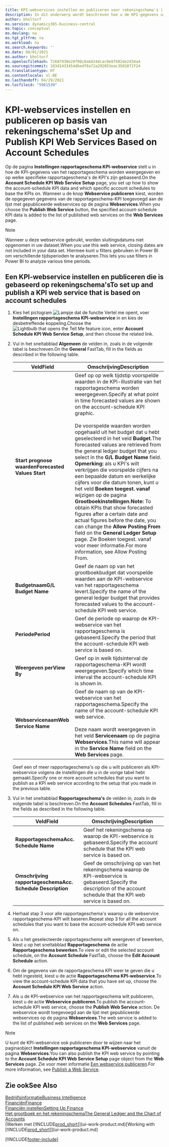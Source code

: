 ```yaml
---
title: KPI-webservices instellen en publiceren voor rekeningschema's | Microsoft Docs
description: In dit onderwerp wordt beschreven hoe u de KPI-gegevens uit het rapportageschema weergeeft op basis van specifieke rapportageschema's.
author: bholtorf
ms.service: dynamics365-business-central
ms.topic: conceptual
ms.devlang: na
ms.tgt_pltfrm: na
ms.workload: na
ms.search.keywords: ''
ms.date: 04/01/2021
ms.author: bholtorf
ms.openlocfilehash: 72687930e20f00c8a6d244cac0e8f682de2d34a4
ms.sourcegitcommit: 103d1433454dbedf8a72a292853eac3501872f24
ms.translationtype: HT
ms.contentlocale: nl-BE
ms.lasthandoff: 04/29/2021
ms.locfileid: "5961539"
---
```

# <a name="set-up-and-publish-kpi-web-services-based-on-account-schedules"></a><span data-ttu-id="11c2f-103">KPI-webservices instellen en publiceren op basis van rekeningschema's</span><span class="sxs-lookup"><span data-stu-id="11c2f-103">Set Up and Publish KPI Web Services Based on Account Schedules</span></span>
<span data-ttu-id="11c2f-104">Op de pagina **Instellingen rapportageschema KPI-webservice** stelt u in hoe de KPI-gegevens van het rapportageschema worden weergegeven en op welke specifieke rapportageschema's de KPI's zijn gebaseerd.</span><span class="sxs-lookup"><span data-stu-id="11c2f-104">On the **Account Schedule KPI Web Service Setup** page, you set up how to show the account-schedule KPI data and which specific account schedules to base the KPIs on.</span></span> <span data-ttu-id="11c2f-105">Wanneer u de knop **Webservice publiceren** kiest, worden de opgegeven gegevens van de rapportageschema-KPI toegevoegd aan de lijst met gepubliceerde webservices op de pagina **Webservices**.</span><span class="sxs-lookup"><span data-stu-id="11c2f-105">When you choose the **Publish Web Service** button, the specified account-schedule KPI data is added to the list of published web services on the **Web Services** page.</span></span>  

> [!NOTE]
> <span data-ttu-id="11c2f-106">Wanneer u deze webservice gebruikt, worden sluitingsdatums niet opgenomen in uw dataset.</span><span class="sxs-lookup"><span data-stu-id="11c2f-106">When you use this web service, closing dates are not included in your data set.</span></span> <span data-ttu-id="11c2f-107">Hiermee kunt u filters gebruiken in Power BI om verschillende tijdsperioden te analyseren.</span><span class="sxs-lookup"><span data-stu-id="11c2f-107">This lets you use filters in Power BI to analyze various time periods.</span></span>

## <a name="to-set-up-and-publish-a-kpi-web-service-that-is-based-on-account-schedules"></a><span data-ttu-id="11c2f-108">Een KPI-webservice instellen en publiceren die is gebaseerd op rekeningschema's</span><span class="sxs-lookup"><span data-stu-id="11c2f-108">To set up and publish a KPI web service that is based on account schedules</span></span>  
1.  <span data-ttu-id="11c2f-109">Kies het pictogram ![Lampje dat de functie Vertel me opent](media/ui-search/search_small.png "Vertel me wat u wilt doen"), voer **Instellingen rapportageschema KPI-webservice** in en kies de desbetreffende koppeling.</span><span class="sxs-lookup"><span data-stu-id="11c2f-109">Choose the ![Lightbulb that opens the Tell Me feature](media/ui-search/search_small.png "Tell me what you want to do") icon, enter **Account Schedule KPI Web Service Setup**, and then choose the related link.</span></span>  
2.  <span data-ttu-id="11c2f-110">Vul in het sneltabblad **Algemeen** de velden in, zoals in de volgende tabel is beschreven.</span><span class="sxs-lookup"><span data-stu-id="11c2f-110">On the **General** FastTab, fill in the fields as described in the following table.</span></span>  

    |<span data-ttu-id="11c2f-111">Veld</span><span class="sxs-lookup"><span data-stu-id="11c2f-111">Field</span></span>|<span data-ttu-id="11c2f-112">Omschrijving</span><span class="sxs-lookup"><span data-stu-id="11c2f-112">Description</span></span>|  
    |---------------------------------|---------------------------------------|  
    |<span data-ttu-id="11c2f-113">**Start prognose waarden**</span><span class="sxs-lookup"><span data-stu-id="11c2f-113">**Forecasted Values Start**</span></span>|<span data-ttu-id="11c2f-114">Geef op op welk tijdstip voorspelde waarden in de KPI-illustratie van het rapportageschema worden weergegeven.</span><span class="sxs-lookup"><span data-stu-id="11c2f-114">Specify at what point in time forecasted values are shown on the account-schedule KPI graphic.</span></span><br /><br /> <span data-ttu-id="11c2f-115">De voorspelde waarden worden opgehaald uit het budget dat u hebt geselecteerd in het veld **Budget**.</span><span class="sxs-lookup"><span data-stu-id="11c2f-115">The forecasted values are retrieved from the general ledger budget that you select in the **G/L Budget Name** field.</span></span> <span data-ttu-id="11c2f-116">**Opmerking:** als u KPI's wilt verkrijgen die voorspelde cijfers na een bepaalde datum en werkelijke cijfers voor die datum tonen, kunt u het veld **Boeken toegest. vanaf** wijzigen op de pagina **Grootboekinstellingen**.</span><span class="sxs-lookup"><span data-stu-id="11c2f-116">**Note:**  To obtain KPIs that show forecasted figures after a certain date and actual figures before the date, you can change the **Allow Posting From** field on the **General Ledger Setup** page.</span></span> <span data-ttu-id="11c2f-117">Zie Boeken toegest. vanaf voor meer informatie.</span><span class="sxs-lookup"><span data-stu-id="11c2f-117">For more information, see Allow Posting From.</span></span>|  
    |<span data-ttu-id="11c2f-118">**Budgetnaam**</span><span class="sxs-lookup"><span data-stu-id="11c2f-118">**G/L Budget Name**</span></span>|<span data-ttu-id="11c2f-119">Geef de naam op van het grootboekbudget dat voorspelde waarden aan de KPI-webservice van het rapportageschema levert.</span><span class="sxs-lookup"><span data-stu-id="11c2f-119">Specify the name of the general ledger budget that provides forecasted values to the account-schedule KPI web service.</span></span>|  
    |<span data-ttu-id="11c2f-120">**Periode**</span><span class="sxs-lookup"><span data-stu-id="11c2f-120">**Period**</span></span>|<span data-ttu-id="11c2f-121">Geef de periode op waarop de KPI-webservice van het rapportageschema is gebaseerd.</span><span class="sxs-lookup"><span data-stu-id="11c2f-121">Specify the period that the account-schedule KPI web service is based on.</span></span>|  
    |<span data-ttu-id="11c2f-122">**Weergeven per**</span><span class="sxs-lookup"><span data-stu-id="11c2f-122">**View By**</span></span>|<span data-ttu-id="11c2f-123">Geef op in welk tijdsinterval de rapportageschema-KPI wordt weergegeven.</span><span class="sxs-lookup"><span data-stu-id="11c2f-123">Specify which time interval the account-schedule KPI is shown in.</span></span>|  
    |<span data-ttu-id="11c2f-124">**Webservicenaam**</span><span class="sxs-lookup"><span data-stu-id="11c2f-124">**Web Service Name**</span></span>|<span data-ttu-id="11c2f-125">Geef de naam op van de KPI-webservice van het rapportageschema.</span><span class="sxs-lookup"><span data-stu-id="11c2f-125">Specify the name of the account-schedule KPI web service.</span></span><br /><br /> <span data-ttu-id="11c2f-126">Deze naam wordt weergegeven in het veld **Servicenaam** op de pagina **Webservices**.</span><span class="sxs-lookup"><span data-stu-id="11c2f-126">This name will appear in the **Service Name** field on the **Web Services** page.</span></span>|  

    <span data-ttu-id="11c2f-127">Geef een of meer rapportageschema's op die u wilt publiceren als KPI-webservice volgens de instellingen die u in de vorige tabel hebt gemaakt.</span><span class="sxs-lookup"><span data-stu-id="11c2f-127">Specify one or more account schedules that you want to publish as a KPI web service according to the setup that you made in the previous table.</span></span>  

3.  <span data-ttu-id="11c2f-128">Vul in het sneltabblad **Rapportageschema's** de velden in, zoals in de volgende tabel is beschreven.</span><span class="sxs-lookup"><span data-stu-id="11c2f-128">On the **Account Schedules** FastTab, fill in the fields as described in the following table.</span></span>  

    |<span data-ttu-id="11c2f-129">Veld</span><span class="sxs-lookup"><span data-stu-id="11c2f-129">Field</span></span>|<span data-ttu-id="11c2f-130">Omschrijving</span><span class="sxs-lookup"><span data-stu-id="11c2f-130">Description</span></span>|  
    |---------------------------------|---------------------------------------|  
    |<span data-ttu-id="11c2f-131">**Rapportageschema**</span><span class="sxs-lookup"><span data-stu-id="11c2f-131">**Acc. Schedule Name**</span></span>|<span data-ttu-id="11c2f-132">Geef het rekeningschema op waarop de KPI-webservice is gebaseerd.</span><span class="sxs-lookup"><span data-stu-id="11c2f-132">Specify the account schedule that the KPI web service is based on.</span></span>|  
    |<span data-ttu-id="11c2f-133">**Omschrijving rapportageschema**</span><span class="sxs-lookup"><span data-stu-id="11c2f-133">**Acc. Schedule Description**</span></span>|<span data-ttu-id="11c2f-134">Geef de omschrijving op van het rekeningschema waarop de KPI-webservice is gebaseerd.</span><span class="sxs-lookup"><span data-stu-id="11c2f-134">Specify the description of the account schedule that the KPI web service is based on.</span></span>|  

4.  <span data-ttu-id="11c2f-135">Herhaal stap 3 voor alle rapportageschema's waarop u de webservice rapportageschema-KPI wilt baseren.</span><span class="sxs-lookup"><span data-stu-id="11c2f-135">Repeat step 3 for all the account schedules that you want to base the account-schedule KPI web service on.</span></span>  
5.  <span data-ttu-id="11c2f-136">Als u het geselecteerde rapportageschema wilt weergeven of bewerken, kiest u op het sneltabblad **Rapportageschema** de actie **Rapportageschema bewerken**.</span><span class="sxs-lookup"><span data-stu-id="11c2f-136">To view or edit the selected account schedule, on the **Account Schedule** FastTab, choose the **Edit Account Schedule** action.</span></span>  
6.  <span data-ttu-id="11c2f-137">Om de gegevens van de rapportageschema KPI weer te geven die u hebt ingesteld, kiest u de actie **Rapportageschema KPI-webservice**.</span><span class="sxs-lookup"><span data-stu-id="11c2f-137">To view the account-schedule KPI data that you have set up, choose the **Account Schedule KPI Web Service** action.</span></span>  
7.  <span data-ttu-id="11c2f-138">Als u de KPI-webservice van het rapportageschema wilt publiceren, kiest u de actie **Webservice publiceren**.</span><span class="sxs-lookup"><span data-stu-id="11c2f-138">To publish the account-schedule KPI web service, choose the **Publish Web Service** action.</span></span> <span data-ttu-id="11c2f-139">De webservice wordt toegevoegd aan de lijst met gepubliceerde webservices op de pagina **Webservices**.</span><span class="sxs-lookup"><span data-stu-id="11c2f-139">The web service is added to the list of published web services on the **Web Services** page.</span></span>  

> [!NOTE]  
>  <span data-ttu-id="11c2f-140">U kunt de KPI-webservice ook publiceren door te wijzen naar het paginaobject **Instellingen rapportageschema KPI-webservice** vanuit de pagina **Webservices**.</span><span class="sxs-lookup"><span data-stu-id="11c2f-140">You can also publish the KPI web service by pointing to the **Account Schedule KPI Web Service Setup** page object from the **Web Services** page.</span></span> <span data-ttu-id="11c2f-141">Zie voor meer informatie [Een webservice publiceren](across-how-publish-web-service.md).</span><span class="sxs-lookup"><span data-stu-id="11c2f-141">For more information, see [Publish a Web Service](across-how-publish-web-service.md).</span></span>  

## <a name="see-also"></a><span data-ttu-id="11c2f-142">Zie ook</span><span class="sxs-lookup"><span data-stu-id="11c2f-142">See Also</span></span>  
[<span data-ttu-id="11c2f-143">Bedrijfsinformatie</span><span class="sxs-lookup"><span data-stu-id="11c2f-143">Business Intelligence</span></span>](bi.md)  
[<span data-ttu-id="11c2f-144">Financiën</span><span class="sxs-lookup"><span data-stu-id="11c2f-144">Finance</span></span>](finance.md)  
[<span data-ttu-id="11c2f-145">Financiën instellen</span><span class="sxs-lookup"><span data-stu-id="11c2f-145">Setting Up Finance</span></span>](finance-setup-finance.md)  
[<span data-ttu-id="11c2f-146">Het grootboek en het rekeningschema</span><span class="sxs-lookup"><span data-stu-id="11c2f-146">The General Ledger and the Chart of Accounts</span></span>](finance-general-ledger.md)  
<span data-ttu-id="11c2f-147">[Werken met [!INCLUDE[prod_short](includes/prod_short.md)]](ui-work-product.md)</span><span class="sxs-lookup"><span data-stu-id="11c2f-147">[Working with [!INCLUDE[prod_short](includes/prod_short.md)]](ui-work-product.md)</span></span>


[!INCLUDE[footer-include](includes/footer-banner.md)]